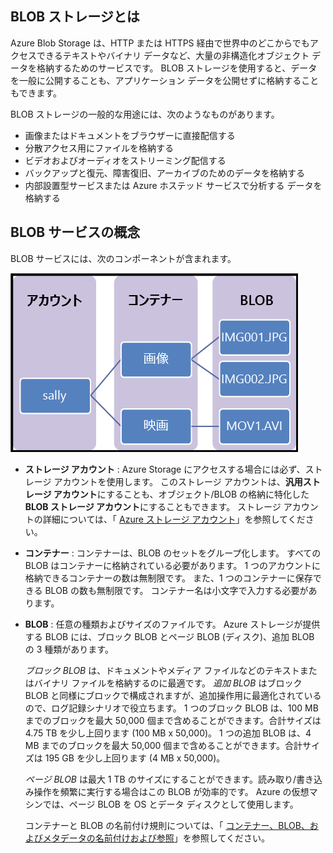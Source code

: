 ## <a name="what-is-blob-storage"></a>BLOB ストレージとは
Azure Blob Storage は、HTTP または HTTPS 経由で世界中のどこからでもアクセスできるテキストやバイナリ データなど、大量の非構造化オブジェクト データを格納するためのサービスです。 BLOB ストレージを使用すると、データを一般に公開することも、アプリケーション データを公開せずに格納することもできます。

BLOB ストレージの一般的な用途には、次のようなものがあります。

* 画像またはドキュメントをブラウザーに直接配信する
* 分散アクセス用にファイルを格納する
* ビデオおよびオーディオをストリーミング配信する
* バックアップと復元、障害復旧、アーカイブのためのデータを格納する
* 内部設置型サービスまたは Azure ホステッド サービスで分析する データを格納する

## <a name="blob-service-concepts"></a>BLOB サービスの概念
BLOB サービスには、次のコンポーネントが含まれます。

![BLOB アーキテクチャ](./media/storage-blob-concepts-include/blob1.png)

* **ストレージ アカウント** : Azure Storage にアクセスする場合には必ず、ストレージ アカウントを使用します。 このストレージ アカウントは、**汎用ストレージ アカウント**にすることも、オブジェクト/BLOB の格納に特化した **BLOB ストレージ アカウント**にすることもできます。 ストレージ アカウントの詳細については、「 [Azure ストレージ アカウント](../articles/storage/storage-create-storage-account.md)」を参照してください。
* **コンテナー** : コンテナーは、BLOB のセットをグループ化します。 すべての BLOB はコンテナーに格納されている必要があります。 1 つのアカウントに格納できるコンテナーの数は無制限です。 また、1 つのコンテナーに保存できる BLOB の数も無制限です。 コンテナー名は小文字で入力する必要があります。
* **BLOB** : 任意の種類およびサイズのファイルです。 Azure ストレージが提供する BLOB には、ブロック BLOB とページ BLOB (ディスク)、追加 BLOB の 3 種類があります。
  
    *ブロック BLOB* は、ドキュメントやメディア ファイルなどのテキストまたはバイナリ ファイルを格納するのに最適です。 *追加 BLOB* はブロック BLOB と同様にブロックで構成されますが、追加操作用に最適化されているので、ログ記録シナリオで役立ちます。 1 つのブロック BLOB は、100 MB までのブロックを最大 50,000 個まで含めることができます。合計サイズは 4.75 TB を少し上回ります (100 MB x 50,000)。 1 つの追加 BLOB は、4 MB までのブロックを最大 50,000 個まで含めることができます。合計サイズは 195 GB を少し上回ります (4 MB x 50,000)。
  
    *ページ BLOB* は最大 1 TB のサイズにすることができます。読み取り/書き込み操作を頻繁に実行する場合はこの BLOB が効率的です。 Azure の仮想マシンでは、ページ BLOB を OS とデータ ディスクとして使用します。
  
    コンテナーと BLOB の名前付け規則については、「 [コンテナー、BLOB、およびメタデータの名前付けおよび参照](https://msdn.microsoft.com/library/azure/dd135715.aspx)」を参照してください。



<!--HONumber=Dec16_HO3-->


